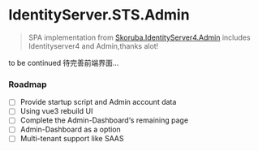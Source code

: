 # IdentityServer.STS.Admin
>SPA implementation from [Skoruba.IdentityServer4.Admin](https://github.com/skoruba/IdentityServer4.Admin)
>includes Identityserver4 and Admin,thanks alot!

to be continued
待完善前端界面...

### Roadmap 
- [ ] Provide startup script and Admin account data
- [ ] Using vue3 rebuild UI
- [ ] Complete the Admin-Dashboard‘s remaining page
- [ ] Admin-Dashboard as a option
- [ ] Multi-tenant support like SAAS
